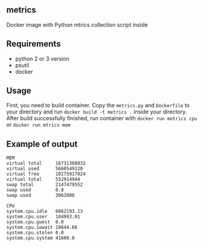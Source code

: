 ## metrics 
Docker image with Python mtrics collection script inside


## Requirements
* python 2 or 3 version
* psutil
* docker

## Usage
First, you need to build container. Copy the ```metrics.py``` and ```Dockerfile``` to your directory and run
```docker build -t metrics .```  inside your directory.
After build successfully finished, run container with 
```docker run metrics cpu```
or 
```docker run mtrics mem```


## Example of output
```
MEM
virtual total     16731308032
virtual used      5660549120
virtual free      10275917824
virtual total     552914944
swap total        2147479552
swap used         0.8
swap used         3063808
```

```
CPU
system.cpu.idle   6062193.13
system.cpu.user   184993.01
system.cpu.guest  0.0
system.cpu.iowait 10644.66
system.cpu.stolen 0.0
system.cpu.system 41600.0
```
